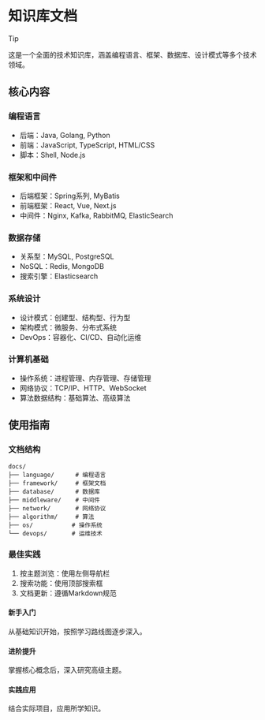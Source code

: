 # 知识库文档

> [!TIP]
> 这是一个全面的技术知识库，涵盖编程语言、框架、数据库、设计模式等多个技术领域。

## 核心内容

### 编程语言
- 后端：Java, Golang, Python
- 前端：JavaScript, TypeScript, HTML/CSS
- 脚本：Shell, Node.js

### 框架和中间件
- 后端框架：Spring系列, MyBatis
- 前端框架：React, Vue, Next.js
- 中间件：Nginx, Kafka, RabbitMQ, ElasticSearch

### 数据存储
- 关系型：MySQL, PostgreSQL
- NoSQL：Redis, MongoDB
- 搜索引擎：Elasticsearch

### 系统设计
- 设计模式：创建型、结构型、行为型
- 架构模式：微服务、分布式系统
- DevOps：容器化、CI/CD、自动化运维

### 计算机基础
- 操作系统：进程管理、内存管理、存储管理
- 网络协议：TCP/IP、HTTP、WebSocket
- 算法数据结构：基础算法、高级算法

## 使用指南

### 文档结构
```
docs/
├── language/      # 编程语言
├── framework/     # 框架文档
├── database/      # 数据库
├── middleware/    # 中间件
├── network/       # 网络协议
├── algorithm/     # 算法
├── os/           # 操作系统
└── devops/       # 运维技术
```

### 最佳实践
1. 按主题浏览：使用左侧导航栏
2. 搜索功能：使用顶部搜索框
3. 文档更新：遵循Markdown规范

<!-- tabs:start -->

#### **新手入门**
从基础知识开始，按照学习路线图逐步深入。

#### **进阶提升**
掌握核心概念后，深入研究高级主题。

#### **实践应用**
结合实际项目，应用所学知识。

<!-- tabs:end -->